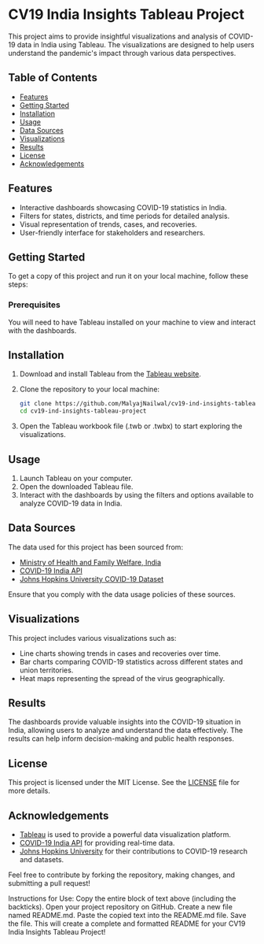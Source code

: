 # CV19 India Insights Tableau Project

This project aims to provide insightful visualizations and analysis of COVID-19 data in India using Tableau. The visualizations are designed to help users understand the pandemic's impact through various data perspectives.

## Table of Contents

- [Features](#features)
- [Getting Started](#getting-started)
- [Installation](#installation)
- [Usage](#usage)
- [Data Sources](#data-sources)
- [Visualizations](#visualizations)
- [Results](#results)
- [License](#license)
- [Acknowledgements](#acknowledgements)

## Features

- Interactive dashboards showcasing COVID-19 statistics in India.
- Filters for states, districts, and time periods for detailed analysis.
- Visual representation of trends, cases, and recoveries.
- User-friendly interface for stakeholders and researchers.

## Getting Started

To get a copy of this project and run it on your local machine, follow these steps:

### Prerequisites

You will need to have Tableau installed on your machine to view and interact with the dashboards.

## Installation

1. Download and install Tableau from the [Tableau website](https://www.tableau.com/).
2. Clone the repository to your local machine:

   ```bash
   git clone https://github.com/MalyajNailwal/cv19-ind-insights-tableau-project.git
   cd cv19-ind-insights-tableau-project
   ```

3. Open the Tableau workbook file (.twb or .twbx) to start exploring the visualizations.

## Usage

1. Launch Tableau on your computer.
2. Open the downloaded Tableau file.
3. Interact with the dashboards by using the filters and options available to analyze COVID-19 data in India.

## Data Sources

The data used for this project has been sourced from:

- [Ministry of Health and Family Welfare, India](https://www.mohfw.gov.in/)
- [COVID-19 India API](https://api.covid19india.org/)
- [Johns Hopkins University COVID-19 Dataset](https://github.com/CSSEGISandData/COVID-19)

Ensure that you comply with the data usage policies of these sources.

## Visualizations

This project includes various visualizations such as:

- Line charts showing trends in cases and recoveries over time.
- Bar charts comparing COVID-19 statistics across different states and union territories.
- Heat maps representing the spread of the virus geographically.

## Results

The dashboards provide valuable insights into the COVID-19 situation in India, allowing users to analyze and understand the data effectively. The results can help inform decision-making and public health responses.

## License

This project is licensed under the MIT License. See the [LICENSE](LICENSE) file for more details.

## Acknowledgements

- [Tableau](https://www.tableau.com/) is used to provide a powerful data visualization platform.
- [COVID-19 India API](https://api.covid19india.org/) for providing real-time data.
- [Johns Hopkins University](https://www.jhu.edu/) for their contributions to COVID-19 research and datasets.

Feel free to contribute by forking the repository, making changes, and submitting a pull request!



Instructions for Use:
Copy the entire block of text above (including the backticks).
Open your project repository on GitHub.
Create a new file named README.md.
Paste the copied text into the README.md file.
Save the file.
This will create a complete and formatted README for your CV19 India Insights Tableau Project!
